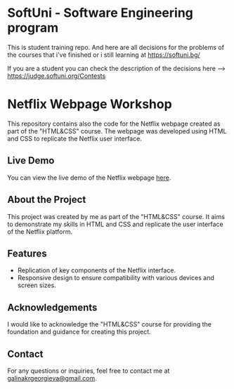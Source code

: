 # SoftUni - Software Engineering program
This is student training repo. And here are all decisions for the problems of the courses that i've finished or i still learning at https://softuni.bg/

If you are a student you can check the description of the decisions here --> https://judge.softuni.org/Contests


# Netflix Webpage Workshop

This repository contains also the code for the Netflix webpage created as part of the "HTML&CSS" course. The webpage was developed using HTML and CSS to replicate the Netflix user interface.

## Live Demo

You can view the live demo of the Netflix webpage [here](https://netflix-webpage-workshop.galkakg.repl.co/).

## About the Project

This project was created by me as part of the "HTML&CSS" course. It aims to demonstrate my skills in HTML and CSS and replicate the user interface of the Netflix platform.

## Features

- Replication of key components of the Netflix interface.
- Responsive design to ensure compatibility with various devices and screen sizes.

## Acknowledgements

I would like to acknowledge the "HTML&CSS" course for providing the foundation and guidance for creating this project.

## Contact

For any questions or inquiries, feel free to contact me at [galinakrgeorgieva@gmail.com](mailto:galinakrgeorgieva@gmail.com).

